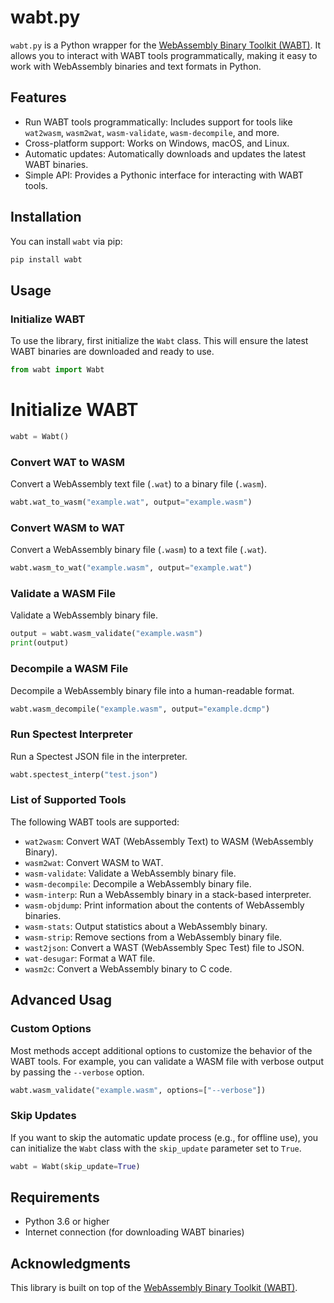 # wabt.py
`wabt.py` is a Python wrapper for the [WebAssembly Binary Toolkit (WABT)](https://github.com/WebAssembly/wabt). It allows you to interact with WABT tools programmatically, making it easy to work with WebAssembly binaries and text formats in Python.

## Features
- Run WABT tools programmatically: Includes support for tools like `wat2wasm`, `wasm2wat`, `wasm-validate`, `wasm-decompile`, and more.
- Cross-platform support: Works on Windows, macOS, and Linux.
- Automatic updates: Automatically downloads and updates the latest WABT binaries.
- Simple API: Provides a Pythonic interface for interacting with WABT tools.

## Installation
You can install `wabt` via pip:
```sh
pip install wabt
```

## Usage
### Initialize WABT
To use the library, first initialize the `Wabt` class. This will ensure the latest WABT binaries are downloaded and ready to use.
```py
from wabt import Wabt
```

# Initialize WABT
```py
wabt = Wabt()
```

### Convert WAT to WASM
Convert a WebAssembly text file (`.wat`) to a binary file (`.wasm`).
```py
wabt.wat_to_wasm("example.wat", output="example.wasm")
```

### Convert WASM to WAT
Convert a WebAssembly binary file (`.wasm`) to a text file (`.wat`).
```py
wabt.wasm_to_wat("example.wasm", output="example.wat")
```

### Validate a WASM File
Validate a WebAssembly binary file.
```py
output = wabt.wasm_validate("example.wasm")
print(output)
```

### Decompile a WASM File
Decompile a WebAssembly binary file into a human-readable format.
```py
wabt.wasm_decompile("example.wasm", output="example.dcmp")
```

### Run Spectest Interpreter
Run a Spectest JSON file in the interpreter.
```py
wabt.spectest_interp("test.json")
```

### List of Supported Tools
The following WABT tools are supported:
- `wat2wasm`: Convert WAT (WebAssembly Text) to WASM (WebAssembly Binary).
- `wasm2wat`: Convert WASM to WAT.
- `wasm-validate`: Validate a WebAssembly binary file.
- `wasm-decompile`: Decompile a WebAssembly binary file.
- `wasm-interp`: Run a WebAssembly binary in a stack-based interpreter.
- `wasm-objdump`: Print information about the contents of WebAssembly binaries.
- `wasm-stats`: Output statistics about a WebAssembly binary.
- `wasm-strip`: Remove sections from a WebAssembly binary file.
- `wast2json`: Convert a WAST (WebAssembly Spec Test) file to JSON.
- `wat-desugar`: Format a WAT file.
- `wasm2c`: Convert a WebAssembly binary to C code.

## Advanced Usag
### Custom Options
Most methods accept additional options to customize the behavior of the WABT tools. For example, you can validate a WASM file with verbose output by passing the `--verbose` option.
```py
wabt.wasm_validate("example.wasm", options=["--verbose"])
```

### Skip Updates
If you want to skip the automatic update process (e.g., for offline use), you can initialize the `Wabt` class with the `skip_update` parameter set to `True`.
```py
wabt = Wabt(skip_update=True)
```

## Requirements
- Python 3.6 or higher
- Internet connection (for downloading WABT binaries)


## Acknowledgments
This library is built on top of the [WebAssembly Binary Toolkit (WABT)](https://github.com/WebAssembly/wabt).